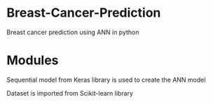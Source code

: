 # Breast-Cancer-Prediction
Breast cancer prediction using ANN in python

# Modules
Sequential model from Keras library is used to create the ANN model

Dataset is imported from Scikit-learn library
